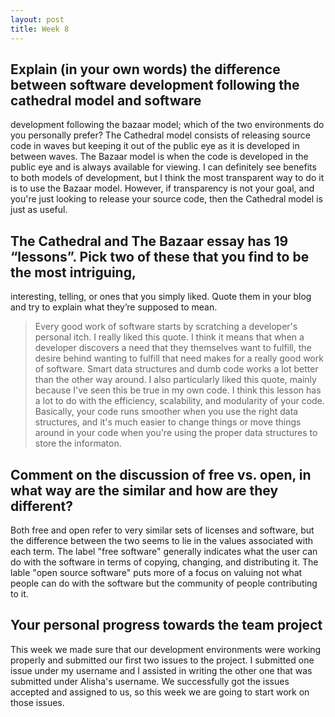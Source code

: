 ```yaml
---
layout: post
title: Week 8
---
```



## Explain (in your own words) the difference between software development following the cathedral model and software 
development following the bazaar model; which of the two environments do you personally prefer?
The Cathedral model consists of releasing source code in waves but keeping it out of the public eye as it is developed in 
between waves. The Bazaar model is when the code is developed in the public eye and is always available for viewing. I can 
definitely see benefits to both models of development, but I think the most transparent way to do it is to use the Bazaar 
model. However, if transparency is not your goal, and you're just looking to release your source code, then the Cathedral
model is just as useful.

## The Cathedral and The Bazaar essay has 19 “lessons”. Pick two of these that you find to be the most intriguing, 
interesting, telling, or ones that you simply liked. Quote them in your blog and try to explain what they’re supposed to mean.
> Every good work of software starts by scratching a developer's personal itch.
I really liked this quote. I think it means that when a developer discovers a need that they themselves want to fulfill, the 
desire behind wanting to fulfill that need makes for a really good work of software.
> Smart data structures and dumb code works a lot better than the other way around.
I also particularly liked this quote, mainly because I've seen this be true in my own code. I think this lesson has a lot to 
do with the efficiency, scalability, and modularity of your code. Basically, your code runs smoother when you use the right
data structures, and it's much easier to change things or move things around in your code when you're using the proper data
structures to store the informaton.

## Comment on the discussion of free vs. open, in what way are the similar and how are they different?
Both free and open refer to very similar sets of licenses and software, but the difference between the two seems to lie in the
values associated with each term. The label "free software" generally indicates what the user can do with the software in terms
of copying, changing, and distributing it. The lable "open source software" puts more of a focus on valuing not what people can
do with the software but the community of people contributing to it.

## Your personal progress towards the team project
This week we made sure that our development environments were working properly and submitted our first two issues to the 
project. I submitted one issue under my username and I assisted in writing the other one that was submitted under Alisha's
username. We successfully got the issues accepted and assigned to us, so this week we are going to start work on those issues.
